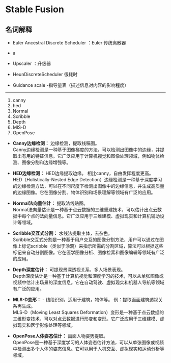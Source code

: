 # Stable Fusion 
## 名词解释
* Euler Ancestral Discrete Scheduler  ：Euler 传统离散器
* a
* Upscaler ：升级器
* HeunDiscreteScheduler 很耗时

* Guidance scale -指导量表（描述信息对内容的影响程度）
---
1. canny 
2. hed 
3. Normal 
4. Scribble 
5. Depth 
6. MlS-D   
7. OpenPose

* **Canny边缘检测：** 边缘检测，提取线稿图。 
<br> Canny边缘检测是一种基于图像梯度的方法，可以检测出图像中的边缘，并提取出有用的特征信息。它广泛应用于计算机视觉和图像处理领域，例如物体检测、图像分割和边缘增强等。
* **HED边缘检测：**  HED边缘提取边缘。 相比canny，自由发挥程度更高。
<br> HED（Holistically-Nested Edge Detection）边缘检测是一种基于深度学习的边缘检测方法，可以在不同尺度下检测出图像中的边缘信息，并生成高质量的边缘图像。它在图像分割、物体识别和场景理解等领域有广泛的应用。
* **Normal法向量估计：** 提取法线贴图。
<br> Normal法向量估计是一种基于点云数据的三维重建技术，可以估计出点云数据中每个点的法向量信息。它广泛应用于三维建模、虚拟现实和计算机辅助设计等领域。

* **Scribble交互式分割：** 水线法提取主体，去杂色。
<br> Scribble交互式分割是一种基于用户交互的图像分割方法，用户可以通过在图像上标记scribble（类似于涂鸦）来指示所需的分割区域，算法可以根据这些标记来自动分割图像。它在医学图像分析、图像检索和图像编辑等领域有广泛的应用。
* **Depth深度估计：** 可提现景深透视关系，多人场景表现。 <br>Depth深度估计是一种基于计算机视觉和深度学习的技术，可以从单张图像或视频中估计出场景的深度信息。它在自动驾驶、虚拟现实和机器人导航等领域有广泛的应用。
* **MLS-D变形：** - 线段识别，适用于建筑，物体等。 例：提取画面建筑透视关系再生成。
<br> MLS-D（Moving Least Squares Deformation）变形是一种基于点云数据的三维形变技术，可以对点云数据进行形变和变形。它广泛应用于三维建模、虚拟现实和医学影像处理等领域。

* **OpenPose人体姿态估计：** 画面人物姿势提取。 <br> OpenPose是一种基于深度学习的人体姿态估计方法，可以从单张图像或视频中检测出多个人体的姿态信息。它可以用于人机交互、虚拟现实和运动分析等领域。
